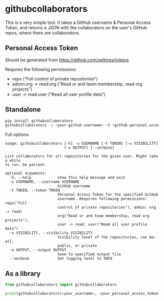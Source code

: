 # githubcollaborators

This is a very simple tool. It takes a GitHub username & Personal Access Token,
and returns a JSON with the collaborators on the user's GitHub repos, where
there are collaborators.


## Personal Access Token

Should be generated from https://github.com/settings/tokens

Requires the following permissions:
- repo ("Full control of private repositories")
- admin:org -> read:org ("Read or and team membership, read org projects")
- user -> read:user ("Read all user profile data")


## Standalone

```bash
pip install githubcollaborators
githubcollaborators -u <your-github-username> -t <github-personal-access-token> -o output.json
```

Full options:
```
usage: githubcollaborators [-h] -u USERNAME [-t TOKEN] [-v VISIBILITY]
                           [-o OUTPUT] [--verbose]

List collaborators for all repositories for the given user. Might take a while
to run, be patient.

optional arguments:
  -h, --help            show this help message and exit
  -u USERNAME, --username USERNAME
                        GitHub username
  -t TOKEN, --token TOKEN
                        Personal Access Token for the specified GitHub
                        username. Requires following permissions: repo("Full
                        control of private repositories"), admin: org -> read:
                        org("Read or and team membership, read org projects"),
                        user -> read: user("Read all user profile data")
  -v VISIBILITY, --visibility VISIBILITY
                        Visibility level of the repositories, can be: all,
                        public, or private
  -o OUTPUT, --output OUTPUT
                        Save to specified output file
  --verbose             Set logging level to INFO
```

## As a library

```python
from githubcollaborators import githubcollaborators

print(githubcollaborators(<your_username>, <your_personal_access_token>))
```
